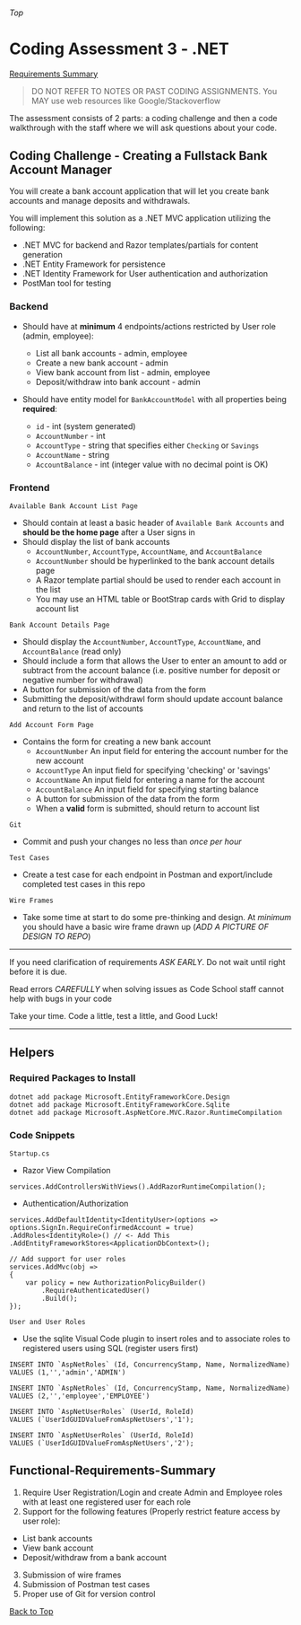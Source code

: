 ###### Top
# Coding Assessment 3 - .NET
[Requirements Summary](#Functional-Requirements-Summary)

> DO NOT REFER TO NOTES OR PAST CODING ASSIGNMENTS. You MAY use web resources like Google/Stackoverflow

The assessment consists of 2 parts: a coding challenge and then a code walkthrough with the staff where we will ask questions about your code.

## Coding Challenge - Creating a Fullstack Bank Account Manager
You will create a bank account application that will let you create bank accounts and manage deposits and withdrawals.

You will implement this solution as a .NET MVC application utilizing the following:
- .NET MVC for backend and Razor templates/partials for content generation
- .NET Entity Framework for persistence
- .NET Identity Framework for User authentication and authorization
- PostMan tool for testing

### Backend
- Should have at **minimum** 4 endpoints/actions restricted by User role (admin, employee):
  - List all bank accounts - admin, employee
  - Create a new bank account - admin
  - View bank account from list - admin, employee
  - Deposit/withdraw into bank account - admin

- Should have entity model for `BankAccountModel` with all properties being **required**:
  - `id` - int (system generated) 
  - `AccountNumber` - int
  - `AccountType` - string that specifies either `Checking` or `Savings`
  - `AccountName` - string
  - `AccountBalance` - int (integer value with no decimal point is OK)

### Frontend
  
`Available Bank Account List Page`
  - Should contain at least a basic header of `Available Bank Accounts` and **should be the home page** after a User signs in
  - Should display the list of bank accounts
    - `AccountNumber`, `AccountType`, `AccountName`, and `AccountBalance` 
    - `AccountNumber` should be hyperlinked to the bank account details page
    - A Razor template partial should be used to render each account in the list
    - You may use an HTML table or BootStrap cards with Grid to display account list
  
`Bank Account Details Page`
  - Should display the `AccountNumber`, `AccountType`, `AccountName`, and `AccountBalance` (read only)
  - Should include a form that allows the User to enter an amount to add or subtract from the account balance (i.e. positive number for deposit or negative number for withdrawal)
  - A button for submission of the data from the form
  - Submitting the deposit/withdrawl form should update account balance and return to the list of accounts

`Add Account Form Page`
- Contains the form for creating a new bank account
  - `AccountNumber` An input field for entering the account number for the new account
  - `AccountType` An input field for specifying 'checking' or 'savings'
  - `AccountName` An input field for entering a name for the account 
  - `AccountBalance` An input field for specifying starting balance
  - A button for submission of the data from the form
  - When a **valid** form is submitted, should return to account list
  
`Git`
- Commit and push your changes no less than *once per hour*

`Test Cases`
- Create a test case for each endpoint in Postman and export/include completed test cases in this repo
  
`Wire Frames`
- Take some time at start to do some pre-thinking and design. At *minimum* you should have a basic wire frame drawn up (*ADD A PICTURE OF DESIGN TO REPO*)
----------------------------------------------------------------------------------------------------
If you need clarification of requirements *ASK EARLY*. Do not wait until right before it is due.

Read errors *CAREFULLY* when solving issues as Code School staff cannot help with bugs in your code

Take your time. Code a little, test a little, and Good Luck!

----------------------------------------------------------------------------------------------------
## Helpers
### Required Packages to Install
```
dotnet add package Microsoft.EntityFrameworkCore.Design
dotnet add package Microsoft.EntityFrameworkCore.Sqlite
dotnet add package Microsoft.AspNetCore.MVC.Razor.RuntimeCompilation
```

### Code Snippets
`Startup.cs`
- Razor View Compilation
```
services.AddControllersWithViews().AddRazorRuntimeCompilation();
```

- Authentication/Authorization
```
services.AddDefaultIdentity<IdentityUser>(options => options.SignIn.RequireConfirmedAccount = true)
.AddRoles<IdentityRole>() // <- Add This 
.AddEntityFrameworkStores<ApplicationDbContext>();

// Add support for user roles
services.AddMvc(obj =>
{
	var policy = new AuthorizationPolicyBuilder()
		.RequireAuthenticatedUser()
		.Build();
});
```
`User and User Roles`
- Use the sqlite Visual Code plugin to insert roles and to associate roles to registered users using SQL (register users first)
```
INSERT INTO `AspNetRoles` (Id, ConcurrencyStamp, Name, NormalizedName) VALUES (1,'','admin','ADMIN')

INSERT INTO `AspNetRoles` (Id, ConcurrencyStamp, Name, NormalizedName) VALUES (2,'','employee','EMPLOYEE')

INSERT INTO `AspNetUserRoles` (UserId, RoleId)
VALUES (`UserIdGUIDValueFromAspNetUsers','1');

INSERT INTO `AspNetUserRoles` (UserId, RoleId)
VALUES (`UserIdGUIDValueFromAspNetUsers','2');

```
## Functional-Requirements-Summary
1. Require User Registration/Login and create Admin and Employee roles with at least one registered user for each role
2. Support for the following features (Properly restrict feature access by user role):
  - List bank accounts
  - View bank account
  - Deposit/withdraw from a bank account
3. Submission of wire frames
4. Submission of Postman test cases
5. Proper use of Git for version control


[Back to Top](#Top)
